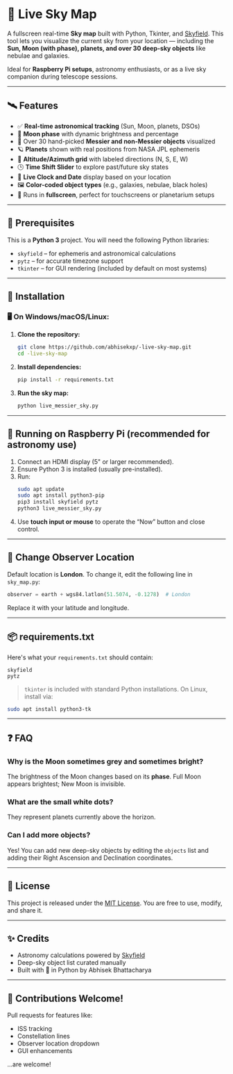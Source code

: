 # 🌌 Live Sky Map

A fullscreen real-time **Sky map** built with Python, Tkinter, and [Skyfield](https://rhodesmill.org/skyfield/). This tool lets you visualize the current sky from your location — including the **Sun, Moon (with phase), planets, and over 30 deep-sky objects** like nebulae and galaxies.

Ideal for **Raspberry Pi setups**, astronomy enthusiasts, or as a live sky companion during telescope sessions.

---

## 🛰️ Features

- ✅ **Real-time astronomical tracking** (Sun, Moon, planets, DSOs)
- 🌙 **Moon phase** with dynamic brightness and percentage
- 🔭 Over 30 hand-picked **Messier and non-Messier objects** visualized
- 🪐 **Planets** shown with real positions from NASA JPL ephemeris
- 🧭 **Altitude/Azimuth grid** with labeled directions (N, S, E, W)
- 🕒 **Time Shift Slider** to explore past/future sky states
- 📅 **Live Clock and Date** display based on your location
- 🖼️ **Color-coded object types** (e.g., galaxies, nebulae, black holes)
- 🎯 Runs in **fullscreen**, perfect for touchscreens or planetarium setups

---

## 🧰 Prerequisites

This is a **Python 3** project. You will need the following Python libraries:

- `skyfield` – for ephemeris and astronomical calculations
- `pytz` – for accurate timezone support
- `tkinter` – for GUI rendering (included by default on most systems)

---

## 🔧 Installation

### 🖥️ On Windows/macOS/Linux:

1. **Clone the repository:**
   ```bash
   git clone https://github.com/abhisekxp/-live-sky-map.git
   cd -live-sky-map
   ```

2. **Install dependencies:**
   ```bash
   pip install -r requirements.txt
   ```

3. **Run the sky map:**
   ```bash
   python live_messier_sky.py
   ```

---

## 🍓 Running on Raspberry Pi (recommended for astronomy use)

1. Connect an HDMI display (5" or larger recommended).
2. Ensure Python 3 is installed (usually pre-installed).
3. Run:
   ```bash
   sudo apt update
   sudo apt install python3-pip
   pip3 install skyfield pytz
   python3 live_messier_sky.py
   ```
4. Use **touch input or mouse** to operate the “Now” button and close control.

---

## 🧭 Change Observer Location

Default location is **London**. To change it, edit the following line in `sky_map.py`:

```python
observer = earth + wgs84.latlon(51.5074, -0.1278)  # London
```

Replace it with your latitude and longitude.

---

## 📦 requirements.txt

Here's what your `requirements.txt` should contain:

```
skyfield
pytz
```

> `tkinter` is included with standard Python installations. On Linux, install via:
```bash
sudo apt install python3-tk
```

---

## ❓ FAQ

### Why is the Moon sometimes grey and sometimes bright?
The brightness of the Moon changes based on its **phase**. Full Moon appears brightest; New Moon is invisible.

### What are the small white dots?
They represent planets currently above the horizon.

### Can I add more objects?
Yes! You can add new deep-sky objects by editing the `objects` list and adding their Right Ascension and Declination coordinates.

---

## 📜 License

This project is released under the [MIT License](LICENSE). You are free to use, modify, and share it.

---

## ✨ Credits

- Astronomy calculations powered by [Skyfield](https://rhodesmill.org/skyfield/)
- Deep-sky object list curated manually
- Built with 💫 in Python by Abhisek Bhattacharya

---

## 🙌 Contributions Welcome!

Pull requests for features like:
- ISS tracking
- Constellation lines
- Observer location dropdown
- GUI enhancements

...are welcome!
